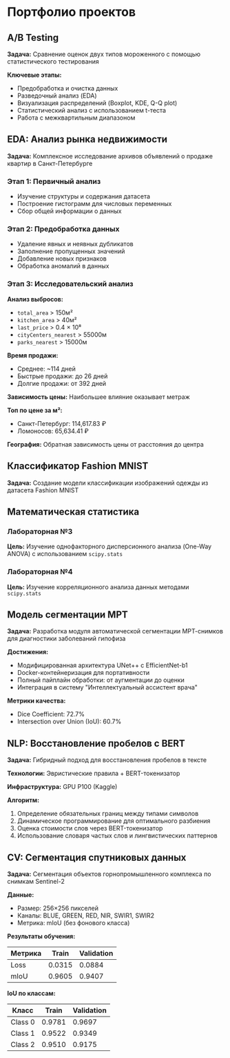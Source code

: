 # Портфолио проектов

## A/B Testing

**Задача:** Сравнение оценок двух типов мороженного с помощью статистического тестирования

**Ключевые этапы:**
- Предобработка и очистка данных
- Разведочный анализ (EDA)
- Визуализация распределений (Boxplot, KDE, Q-Q plot)
- Статистический анализ с использованием t-теста
- Работа с межквартильным диапазоном

## EDA: Анализ рынка недвижимости

**Задача:** Комплексное исследование архивов объявлений о продаже квартир в Санкт-Петербурге

### Этап 1: Первичный анализ
- Изучение структуры и содержания датасета
- Построение гистограмм для числовых переменных
- Сбор общей информации о данных

### Этап 2: Предобработка данных
- Удаление явных и неявных дубликатов
- Заполнение пропущенных значений
- Добавление новых признаков
- Обработка аномалий в данных

### Этап 3: Исследовательский анализ

**Анализ выбросов:**
- `total_area` > 150м²
- `kitchen_area` > 40м²  
- `last_price` > 0.4 × 10⁸
- `cityCenters_nearest` > 55000м
- `parks_nearest` > 15000м

**Время продажи:**
- Среднее: ~114 дней
- Быстрые продажи: до 26 дней
- Долгие продажи: от 392 дней

**Зависимость цены:** Наибольшее влияние оказывает метраж

**Топ по цене за м²:**
- Санкт-Петербург: 114,617.83 ₽
- Ломоносов: 65,634.41 ₽

**География:** Обратная зависимость цены от расстояния до центра

## Классификатор Fashion MNIST

**Задача:** Создание модели классификации изображений одежды из датасета Fashion MNIST

## Математическая статистика

### Лабораторная №3
**Цель:** Изучение однофакторного дисперсионного анализа (One-Way ANOVA) с использованием `scipy.stats`

### Лабораторная №4
**Цель:** Изучение корреляционного анализа данных методами `scipy.stats`

## Модель сегментации МРТ

**Задача:** Разработка модуля автоматической сегментации МРТ-снимков для диагностики заболеваний гипофиза

**Достижения:**
- Модифицированная архитектура UNet++ с EfficientNet-b1
- Docker-контейнеризация для портативности
- Полный пайплайн обработки: от аугментации до оценки
- Интеграция в систему "Интеллектуальный ассистент врача"

**Метрики качества:**
- Dice Coefficient: 72.7%
- Intersection over Union (IoU): 60.7%

## NLP: Восстановление пробелов с BERT

**Задача:** Гибридный подход для восстановления пробелов в тексте

**Технологии:** Эвристические правила + BERT-токенизатор

**Инфраструктура:** GPU P100 (Kaggle)

**Алгоритм:**
1. Определение обязательных границ между типами символов
2. Динамическое программирование для оптимального разбиения
3. Оценка стоимости слов через BERT-токенизатор
4. Использование словаря частых слов и лингвистических паттернов

## CV: Сегментация спутниковых данных

**Задача:** Сегментация объектов горнопромышленного комплекса по снимкам Sentinel-2

**Данные:**
- Размер: 256×256 пикселей
- Каналы: BLUE, GREEN, RED, NIR, SWIR1, SWIR2
- Метрика: mIoU (без фонового класса)

**Результаты обучения:**

| Метрика | Train | Validation |
|---------|-------|------------|
| Loss    | 0.0315 | 0.0884     |
| mIoU    | 0.9605 | 0.9407     |

**IoU по классам:**

| Класс | Train | Validation |
|-------|-------|------------|
| Class 0 | 0.9781 | 0.9697     |
| Class 1 | 0.9522 | 0.9349     |
| Class 2 | 0.9510 | 0.9175     |
